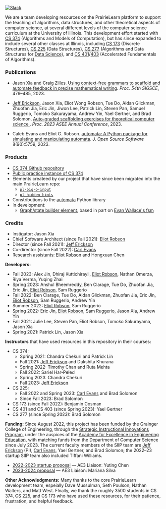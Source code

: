 [![Slack](https://img.shields.io/badge/join%20slack-pl4tcs-orange)](https://pl4tcs.slack.com)

We are a team developing resources on the PrairieLearn platform to support the teaching of algorithms, data structures, and other theoretical aspects of computer science, at several different levels of the computer science curriculum at the University of Illinois.  This development effort started with [CS 374](https://courses.engr.illinois.edu/cs374al1/fa2023/) (Algorithms and Models of Computation), but has since expanded to include several other classes at Illinois, including [CS 173](https://courses.engr.illinois.edu/193/sp2023/) (Discrete Structures), [CS 225](https://courses.engr.illinois.edu/cs225/fa2023/) (Data Structures}, [CS 277](https://courses.engr.illinois.edu/cs277/sp2023/) (Algorithms and Data Structures for [Data Science](https://datascience.illinois.edu/)), and [CS 401](https://cs.illinois.edu/academics/courses/cs401)/[403](https://cs.illinois.edu/academics/courses/cs403) (Accelerated Fundamentals of Algorithms).



### Publications

* Jason Xia and Craig Zilles.  [Using context-free grammars to scaffold and automate feedback in precise mathematical writing](https://doi.org/10.1145/3545945.3569728).  _Proc. 54th SIGSCE_, 479–485, 2023.

* [Jeff Erickson](https://jeffe.cs.illinois.edu/), Jason Xia, Eliot Wong Robson, Tue Do, Aidan Glickman, Zhuofan Jia, Eric Jin, Jiwon Lee, Patrick Lin, Steven Pan, Samuel Ruggerio, Tomoko Sakurayama, Andrew Yin, Yael Gertner, and Brad Solomon.  [Auto-graded scaffolding exercises for theoretical computer science
](https://jeffe.cs.illinois.edu/pubs/pl4tcs.html).  _Proc. 2023 ASEE Annual Conference_, 2023.

* Caleb Evans and Eliot G. Robson.  [automata: A Python package for simulating and manipulating automata](https://joss.theoj.org/papers/10.21105/joss.05759).  _J. Open Source Software_ 8(90):5759, 2023.

### Products
* [CS 374 Github repository](https://github.com/jeffgerickson/pl-uiuc-cs374)
* [Public practice instance of CS 374](https://www.prairielearn.org/pl/course_instance/129595)
* Elements createed by our project that have since been migrated into the main PrairieLearn repo:
   * [`pl-big-o-input`](https://prairielearn.readthedocs.io/en/latest/elements/#pl-big-o-input-element)
   * [`pl-hidden-hints`](https://prairielearn.readthedocs.io/en/latest/elements/#pl-hidden-hints-element)
* Constributions to the [automata](https://github.com/caleb531/automata) Python library
*  In development:
   * [Graph/state builder element](https://github.com/Surg-Dev/graph-state-builder-pl), based in part on [Evan Wallace's fsm](https://github.com/evanw/fsm) <!-- and [Caleb Evans' automata](https://github.com/caleb531/automata).-->


### Credits

* Instigator: Jason Xia 
* Chief Software Architect (since Fall 2021): [Eliot Robson](https://eliotwrobson.github.io/)
* Director (since Fall 2021): [Jeff Erickson](https://jeffe.cs.illinois.edu/)
* Co-director (since Fall 2022): [Carl Evans](https://cs.illinois.edu/about/people/faculty/gcevans)
* Research assistants: [Eliot Robson](https://eliotwrobson.github.io/) and Hongxuan Chen

**Developers:**
* Fall 2023: Alex Jin, Dhiraj Kuttichirayil, [Eliot Robson](https://eliotwrobson.github.io/), Nathan Omerza, Riya Verma, Yuqing Zhai
* Spring 2023: Anshul Bheemreddy, Ben Clarage, Tue Do, Zhuofan Jia, Eric Jin, [Eliot Robson](https://eliotwrobson.github.io/), Sam Ruggerio
* Fall 2022: Ben Clarage, Tue Do, Aidan Glickman, Zhuofan Jia, Eric Jin, [Eliot Robson](https://eliotwrobson.github.io/), Sam Ruggerio, Andrew Yin
* Summer 2022: [Eliot Robson](https://eliotwrobson.github.io/), Sam Ruggerio
* Spring 2022: Eric Jin, [Eliot Robson](https://eliotwrobson.github.io/), Sam Ruggerio, Jason Xia, Andrew Yin
* Fall 2021: Julie Lee, Steven Pan, Eliot Robson, Tomoko Sakurayama, Jason Xia
* Spring 2021: Patrick Lin, Jason Xia


**Instructors** that have used resources in this repository in their courses:
* CS 374:
  * Spring 2021: Chandra Chekuri and Patrick Lin
  * Fall 2021: [Jeff Erickson](https://jeffe.cs.illinois.edu/) and Dakshita Khurana
  * Spring 2022: Timothy Chan and Ruta Mehta
  * Fall 2022: Sariel Har-Peled
  * Spring 2023: Chandra Chekuri
  * Fall 2023: [Jeff Erickson](https://jeffe.cs.illinois.edu/)
* CS 225:
  * Fall 2022 and Spring 2023: [Carl Evans](https://cs.illinois.edu/about/people/faculty/gcevans) and Brad Solomon
  * Since Fall 2023: Brad Solomon
* CS 173 (since Fall 2022): Benjamin Cosman
* CS 401 and CS 403 (since Spring 2023): Yael Gertner
* CS 277 (since Spring 2023): Brad Solomon

**Funding:**
Since August 2022, this project has been funded by the Grainger College of Engineering, through the [Strategic Instructional Innovations Program](https://ae3.engineering.illinois.edu/siip-grants/), under the auspices of the [Academy for Excellence in Engineering Education](https://ae3.engineering.illinois.edu/), with matching funds from the Department of Computer Science since July 2023.  The current faculty members of the SIIP team are [Jeff Erickson](https://jeffe.cs.illinois.edu/) (PI), [Carl Evans](https://cs.illinois.edu/about/people/faculty/gcevans), Yael Gertner, and Brad Solomon; the 2022–23 startup SIIP team also included Tiffani Williams.

* [2022-2023 startup proposal](proposals/TheorieLearn-SIIP-2022.pdf) — AE3 Liaison: Yuting Chen
* [2023-2024 proposal](proposals/TheorieLearn-SIIP-2023.pdf) — AE3 Liaison: Mariana Silva

**Other Acknowledgments:**
Many thanks to the core PrairieLearn development team, espeially Dave Mussulman, Seth Poulson, Nathan Walters, and Matt West.  FInally, we thank the roughly 3500 students in CS 374, CS 225, and CS 173 who have used these resources, for their patience, frustration, and helpful feedback.

